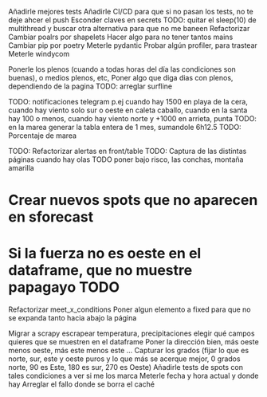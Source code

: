Añadirle mejores tests
Añadirle CI/CD para que si no pasan los tests, no te deje ahcer el push
Esconder claves en secrets
TODO: quitar el sleep(10) de multithread y buscar otra alternativa para que no me baneen
Refactorizar
Cambiar poalrs por shapelets
Hacer algo para no tener tantos mains
Cambiar pip por poetry
Meterle pydantic
Probar algún profiler, para trastear
Meterle windycom

Ponerle los plenos (cuando a todas horas del día las condiciones son buenas), o medios plenos, etc, Poner algo que diga dias con plenos, dependiendo de la pagina
TODO: arreglar surfline

TODO: notificaciones telegram p.ej cuando hay 1500 en playa de la cera, cuando hay viento solo sur o oeste en caleta caballo, cuando en la santa hay 100 o menos, cuando hay viento norte y +1000 en arrieta, punta
TODO: en la marea generar la tabla entera de 1 mes, sumandole 6h12.5
TODO: Porcentaje de marea

TODO: Refactorizar alertas en front/table
TODO: Captura de las distintas páginas cuando hay olas
TODO poner bajo risco, las conchas, montaña amarilla

# Crear nuevos spots que no aparecen en sforecast

# Si la fuerza no es oeste en el dataframe, que no muestre papagayo TODO

Refactorizar meet_x_conditions
Poner algun elemento a fixed para que no se expanda tanto hacia abajo la página

Migrar a scrapy
escrapear temperatura, precipitaciones
elegir qué campos quieres que se muestren en el dataframe
Poner la dirección bien, más oeste menos oeste, más este menos este ... Capturar los grados (fijar lo que es norte, sur, este y oeste puros y lo que más se acerque mejor, 0 grados norte, 90 es Este, 180 es sur, 270 es Oeste)
Añadirle tests de spots con tales condiciones a ver si me los marca
Meterle fecha y hora actual y donde hay
Arreglar el fallo donde se borra el caché